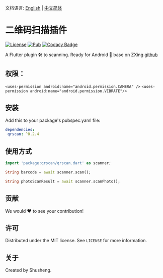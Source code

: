 文档语言: [English](https://github.com/flutterchina/qrscan) | [中文简体](README-ZH.md)

# 二维码扫描插件
  
[![License][license-image]][license-url] 
[![Pub](https://img.shields.io/pub/v/qrscan.svg?style=flat-square)](https://pub.dartlang.org/packages/qrscan)
[![Codacy Badge](https://api.codacy.com/project/badge/Grade/2564729935f441b4987fd4f49ac988d8)](https://www.codacy.com/app/leyan95/qrcode_scanner?utm_source=github.com&amp;utm_medium=referral&amp;utm_content=leyan95/qrcode_scanner&amp;utm_campaign=Badge_Grade)

A Flutter plugin 🛠 to scanning. Ready for Android 🚀
base on ZXing [github](https://github.com/leyan95/qrcode_scanner)

## 权限：
`<uses-permission android:name="android.permission.CAMERA" />`
`<uses-permission android:name="android.permission.VIBRATE"/>`

## 安装

Add this to your package's pubspec.yaml file:

```yaml
dependencies:
 qrscan: ^0.2.4
```

## 使用方式
```dart
import 'package:qrscan/qrscan.dart' as scanner;

String barcode = await scanner.scan();

String photoScanResult = await scanner.scanPhoto();
```

## 贡献

We would ❤️ to see your contribution!

## 许可

Distributed under the MIT license. See ``LICENSE`` for more information.

## 关于

Created by Shusheng.

[license-image]: https://img.shields.io/badge/License-MIT-blue.svg
[license-url]: LICENSE
